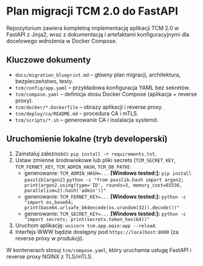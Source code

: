 # Plan migracji TCM 2.0 do FastAPI

Repozytorium zawiera kompletną implementację aplikacji TCM 2.0 w FastAPI z Jinja2, wraz z dokumentacją i artefaktami konfiguracyjnymi dla docelowego wdrożenia w Docker Compose.

## Kluczowe dokumenty
* `docs/migration_blueprint.md` – główny plan migracji, architektura, bezpieczeństwo, testy.
* `tcm/config/app.yaml` – przykładowa konfiguracja YAML bez sekretów.
* `tcm/compose.yaml` – definicja stosu Docker Compose (aplikacja + reverse proxy).
* `tcm/docker/*.Dockerfile` – obrazy aplikacji i reverse proxy.
* `tcm/deploy/ca/README.md` – procedura CA i mTLS.
* `tcm/scripts/*.sh` – generowanie CA i instalacja systemd.

## Uruchomienie lokalne (tryb developerski)
1. Zainstaluj zależności: `pip install -r requirements.txt`.
2. Ustaw zmienne środowiskowe lub pliki secrets (`TCM_SECRET_KEY`, `TCM_FERNET_KEY`, `TCM_ADMIN_HASH`, `TCM_DB_PATH`):
    - generowanie: `TCM_ADMIN_HASH=...` **[Windows tested:]:** `pip install passlib[argon2]` `python -c "from passlib.hash import argon2; print(argon2.using(type='ID', rounds=3, memory_cost=65536, parallelism=2).hash('admin'))"`
    - generowanie: `TCM_FERNET_KEY=...` **[Windows tested:]:** `python -c "import os,base64; print(base64.urlsafe_b64encode(os.urandom(32)).decode())"`
    - generowanie: `TCM_SECRET_KEY=...` **[Windows tested:]:** `python -c "import secrets; print(secrets.token_hex(64))"`
4. Uruchom aplikację: `uvicorn tcm.app.main:app --reload`.
4. Interfejs WWW będzie dostępny pod `https://localhost:8000` (za reverse proxy w produkcji).

W kontenerach stosuj `tcm/compose.yaml`, który uruchamia usługę FastAPI i reverse proxy NGINX z TLS/mTLS.
